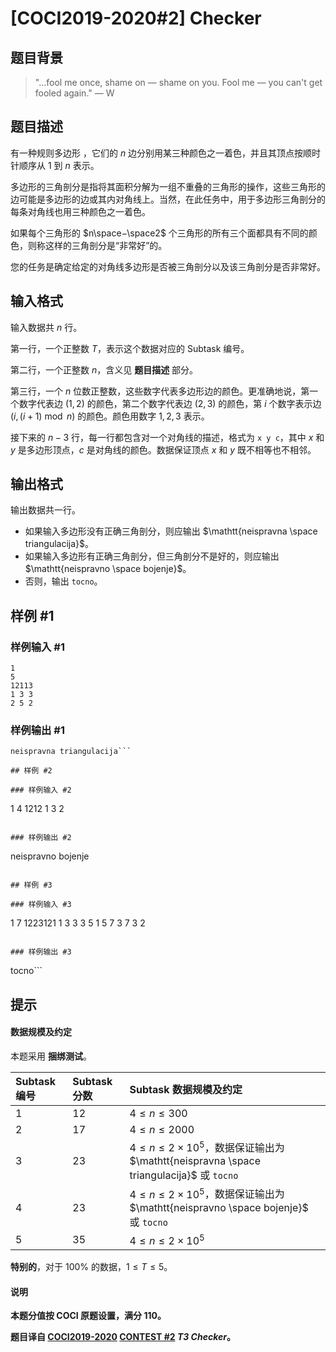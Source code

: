 # [COCI2019-2020#2] Checker

## 题目背景


> "...fool me once, shame on — shame on you. Fool me — you can't get fooled again." — W

## 题目描述

有一种规则多边形 ，它们的 $n$ 边分别用某三种颜色之一着色，并且其顶点按顺时针顺序从 $1$ 到 $n$ 表示。

多边形的三角剖分是指将其面积分解为一组不重叠的三角形的操作，这些三角形的边可能是多边形的边或其内对角线上。当然，在此任务中，用于多边形三角剖分的每条对角线也用三种颜色之一着色。

如果每个三角形的 $n\space−\space2$ 个三角形的所有三个面都具有不同的颜色，则称这样的三角剖分是“非常好”的。

您的任务是确定给定的对角线多边形是否被三角剖分以及该三角剖分是否非常好。

## 输入格式

输入数据共 $n$ 行。

第一行，一个正整数 $T$，表示这个数据对应的 Subtask 编号。

第二行，一个正整数 $n$，含义见 **题目描述** 部分。

第三行，一个 $n$ 位数正整数，这些数字代表多边形边的颜色。更准确地说，第一个数字代表边 $(1, 2)$ 的颜色，第二个数字代表边 $(2, 3)$ 的颜色，第 $i$ 个数字表示边 $(i, (i+1)\bmod n)$ 的颜色。颜色用数字 $1, 2, 3$ 表示。

接下来的 $n-3$ 行，每一行都包含对一个对角线的描述，格式为 `x y c`，其中 $x$ 和 $y$ 是多边形顶点，$c$ 是对角线的颜色。数据保证顶点 $x$ 和 $y$ 既不相等也不相邻。


## 输出格式

输出数据共一行。

- 如果输入多边形没有正确三角剖分，则应输出 $\mathtt{neispravna \space triangulacija}$。
- 如果输入多边形有正确三角剖分，但三角剖分不是好的，则应输出 $\mathtt{neispravno \space bojenje}$。
- 否则，输出 $\mathtt{tocno}$。

## 样例 #1

### 样例输入 #1
```
1
5
12113
1 3 3
2 5 2
```

### 样例输出 #1

```
neispravna triangulacija```

## 样例 #2

### 样例输入 #2
```
1
4
1212
1 3 2
```

### 样例输出 #2

```
neispravno bojenje
```

## 样例 #3

### 样例输入 #3
```
1
7
1223121
1 3 3
3 5 1
5 7 3
7 3 2
```

### 样例输出 #3

```
tocno```

## 提示

#### 数据规模及约定

本题采用 **捆绑测试**。

| Subtask 编号 | Subtask 分数 | Subtask 数据规模及约定 |
| :----------- | :----------- | :----------- |
| $1$ | $12$ | $4 \le n \le 300$ |
| $2$ | $17$ | $4 \le n \le 2000$ |
| $3$ | $23$ | $4 \le n \le 2 \times 10^5$，数据保证输出为 $\mathtt{neispravna \space triangulacija}$ 或 $\mathtt{tocno}$ |
| $4$ | $23$ | $4 \le n \le 2 \times 10^5$，数据保证输出为 $\mathtt{neispravno \space bojenje}$ 或 $\mathtt{tocno}$ |
| $5$ | $35$ | $4 \le n \le 2 \times 10^5$ |

**特别的**，对于 $100\%$ 的数据，$1\le T\le 5$。
 
#### 说明

**本题分值按 COCI 原题设置，满分 $110$。**

**题目译自 [COCI2019-2020](https://hsin.hr/coci/archive/2019_2020/) [CONTEST #2](https://hsin.hr/coci/archive/2019_2020/contest2_tasks.pdf) *T3 Checker*。**
